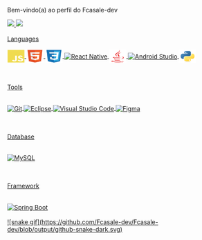 Bem-vindo(a) ao perfil do Fcasale-dev
<br>

<div>
  <a href="https://github.com/Fcasale-dev">
  <img height="180em" src="https://github-readme-stats.vercel.app/api?username=fcasale-dev&show_icons=true&theme=dracula&include_all_commits=true&count_private=true"/> 
  <img height="180em" src="https://github-readme-stats.vercel.app/api/top-langs/?username=fcasale-dev&layout=compact&langs_count=16&theme=dracula"/>  
</div>



<br>
Languages  
<div style="display: inline_block"><br>
  <img align="center" alt="JavaScript" height="30" width="40" src="https://raw.githubusercontent.com/devicons/devicon/master/icons/javascript/javascript-plain.svg">
  <img align="center" alt="HTML5" height="30" width="40" src="https://raw.githubusercontent.com/devicons/devicon/master/icons/html5/html5-original.svg">
  <img align="center" alt="CSS3" height="30" width="40" src="https://raw.githubusercontent.com/devicons/devicon/master/icons/css3/css3-original.svg">
  <img align="center" alt="React Native" height="30" width="40" src="https://cdn.jsdelivr.net/gh/devicons/devicon@latest/icons/react/react-original.svg" />
  <img align="center" alt="Java" height="30" width="40" src="https://raw.githubusercontent.com/devicons/devicon/master/icons/java/java-plain.svg">
  <img align="center" alt="Android Studio" height="30" width="40" src="https://cdn.jsdelivr.net/gh/devicons/devicon@latest/icons/androidstudio/androidstudio-original.svg"/>
  <img align="center" alt="Python" height="30" width="40" src="https://raw.githubusercontent.com/devicons/devicon/master/icons/python/python-original.svg">
</div>

<br><br>
Tools  
<div style="display: inline_block"><br>
  <img align="center" alt="Git" height="30" width="40" src="https://cdn.jsdelivr.net/gh/devicons/devicon@latest/icons/git/git-original.svg" />
  <img align="center" alt="Eclipse" height="30" width="40" src="https://cdn.jsdelivr.net/gh/devicons/devicon@latest/icons/eclipse/eclipse-original.svg" />
  <img align="center" alt="Visual Studio Code" height="30" width="40" src="https://cdn.jsdelivr.net/gh/devicons/devicon@latest/icons/vscode/vscode-original.svg" />
  <img align="center" alt="Figma" height="30" width="40" src="https://cdn.jsdelivr.net/gh/devicons/devicon@latest/icons/figma/figma-original.svg"/>
</div>

<br><br>
Database  
<div style="display: inline_block"><br>
  <img align="center" alt="MySQL" height="30" width="40" src="https://cdn.jsdelivr.net/gh/devicons/devicon@latest/icons/mysql/mysql-original.svg"/>
</div>

<br><br>
Framework  
<div style="display: inline_block"><br>
  <img align="center" alt="Spring Boot" height="30" width="40" src="https://cdn.jsdelivr.net/gh/devicons/devicon@latest/icons/spring/spring-original.svg"/>
</div>






<br>
![snake gif](https://github.com/Fcasale-dev/Fcasale-dev/blob/output/github-snake-dark.svg)

